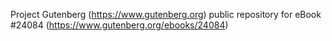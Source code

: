 Project Gutenberg (https://www.gutenberg.org) public repository for eBook #24084 (https://www.gutenberg.org/ebooks/24084)
